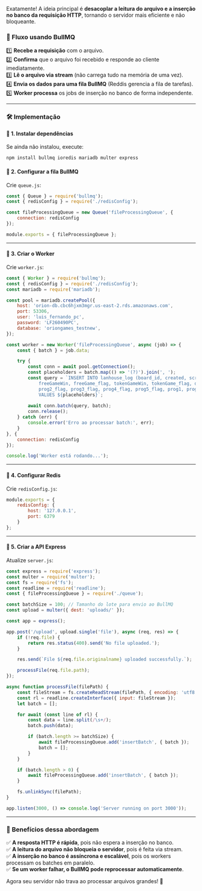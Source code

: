Exatamente! A ideia principal é **desacoplar a leitura do arquivo e a inserção no banco da requisição HTTP**, tornando o servidor mais eficiente e não bloqueante.  

### 🔹 Fluxo usando BullMQ  
1️⃣ **Recebe a requisição** com o arquivo.  
2️⃣ **Confirma** que o arquivo foi recebido e responde ao cliente imediatamente.  
3️⃣ **Lê o arquivo via stream** (não carrega tudo na memória de uma vez).  
4️⃣ **Envia os dados para uma fila BullMQ** (Reddis gerencia a fila de tarefas).  
5️⃣ **Worker processa** os jobs de inserção no banco de forma independente.  

---

### 🛠 **Implementação**  

#### 📌 **1. Instalar dependências**  
Se ainda não instalou, execute:  
```sh
npm install bullmq ioredis mariadb multer express
```

#### 📌 **2. Configurar a fila BullMQ**
Crie `queue.js`:  

```js
const { Queue } = require('bullmq');
const { redisConfig } = require('./redisConfig');

const fileProcessingQueue = new Queue('fileProcessingQueue', {
    connection: redisConfig
});

module.exports = { fileProcessingQueue };
```

---

#### 📌 **3. Criar o Worker**
Crie `worker.js`:  

```js
const { Worker } = require('bullmq');
const { redisConfig } = require('./redisConfig');
const mariadb = require('mariadb');

const pool = mariadb.createPool({
    host: 'orion-db.cbc6hjxm3mgr.us-east-2.rds.amazonaws.com',
    port: 53306,
    user: 'luis_fernando_pc',
    password: 'LF260490PC',
    database: 'oriongames_testnew',
});

const worker = new Worker('fileProcessingQueue', async (job) => {
    const { batch } = job.data;

    try {
        const conn = await pool.getConnection();
        const placeholders = batch.map(() => '(?)').join(', ');
        const query = `INSERT INTO lanhouse_log (board_id, created, screenshot, charged_amount, paid_amount, credits_after, credits_prev, bet, reelsWin,
            freeGameWin, freeGame_flag, tokenGameWin, tokenGame_flag, double_up, double_up_looser, deviation, prog1_flag,
            prog2_flag, prog3_flag, prog4_flag, prog5_flag, prog1, prog2, prog3, prog4, prog5)
            VALUES ${placeholders}`;
        
        await conn.batch(query, batch);
        conn.release();
    } catch (err) {
        console.error('Erro ao processar batch:', err);
    }
}, {
    connection: redisConfig
});

console.log('Worker está rodando...');
```

---

#### 📌 **4. Configurar Redis**
Crie `redisConfig.js`:  

```js
module.exports = {
    redisConfig: {
        host: '127.0.0.1',
        port: 6379
    }
};
```

---

#### 📌 **5. Criar a API Express**
Atualize `server.js`:  

```js
const express = require('express');
const multer = require('multer');
const fs = require('fs');
const readline = require('readline');
const { fileProcessingQueue } = require('./queue');

const batchSize = 100; // Tamanho do lote para envio ao BullMQ
const upload = multer({ dest: 'uploads/' });

const app = express();

app.post('/upload', upload.single('file'), async (req, res) => {
    if (!req.file) {
        return res.status(400).send('No file uploaded.');
    }

    res.send(`File ${req.file.originalname} uploaded successfully.`);

    processFile(req.file.path);
});

async function processFile(filePath) {
    const fileStream = fs.createReadStream(filePath, { encoding: 'utf8' });
    const rl = readline.createInterface({ input: fileStream });
    let batch = [];

    for await (const line of rl) {
        const data = line.split(/\s+/);
        batch.push(data);

        if (batch.length >= batchSize) {
            await fileProcessingQueue.add('insertBatch', { batch });
            batch = [];
        }
    }

    if (batch.length > 0) {
        await fileProcessingQueue.add('insertBatch', { batch });
    }

    fs.unlinkSync(filePath);
}

app.listen(3000, () => console.log('Server running on port 3000'));
```

---

### 🎯 **Benefícios dessa abordagem**  
✅ **A resposta HTTP é rápida**, pois não espera a inserção no banco.  
✅ **A leitura do arquivo não bloqueia o servidor**, pois é feita via stream.  
✅ **A inserção no banco é assíncrona e escalável**, pois os workers processam os batches em paralelo.  
✅ **Se um worker falhar, o BullMQ pode reprocessar automaticamente**.  

Agora seu servidor não trava ao processar arquivos grandes! 🚀